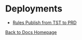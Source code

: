 # Deployments

* [Rules Publish from TST to PRD](Rules-Publish-TST-To-PRD.md)

[Back to Docs Homepage](../README.md)

